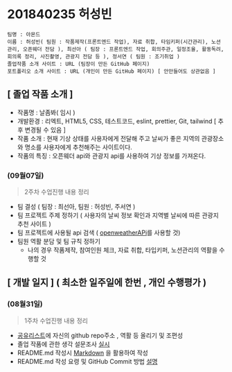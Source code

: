 # 201840235 허성빈
    팀명 : 아몬드   
    이름 : 허성빈( 팀원 : 작품제작(프론트엔드 작업), 자료 취합, 타임키퍼(시간관리), 노션관리, 오픈웨더 전담 ), 최선아 ( 팀장 : 프론트엔드 작업, 회의주관, 일정조율, 활동독려, 회의록 정리, 사진촬영, 관광지 전담 등 ), 정서연 ( 팀원 : 조기취업 )   
    졸업작품 소개 사이트 : URL (팀장이 만든 GitHub 페이지)
    포트폴리오 소개 사이트 : URL (개인이 만든 GitHub 페이지) [ 안만들어도 상관없음 ]

## [ 졸업 작품 소개 ]   
 - 작품명 : 날좀봐( 임시 )
 - 개발환경 : 리엑트, HTML5, CSS, 테스트코드, eslint, prettier, Git, tailwind [ 추후 변경될 수 있음 ]
 - 작품 소개 : 현재 기상 상태를 사용자에게 전달해 주고 날씨가 좋은 지역의 관광장소와 명소를 사용자에게 추천해주는 사이트이다.
 - 작품의 특징 : 오픈웨더 api와 관광지 api를 사용하여 기상 정보를 가져온다.

### (09월07일)
> 2주차 수업진행 내용 정리
- 팀 결성 ( 팀장 : 최선아, 팀원 : 허성빈, 주서연 )
- 팀 프로젝트 주제 정하기 ( 사용자의 날씨 정보 확인과 지역별 날씨에 따른 관광지 추천 사이트 )
- 팀 프로젝트에 사용될 api 검색 ( [openweatherAPi](https://openweathermap.org/api)를 사용할 것)
- 팀원 역활 분담 및 팀 규칙 정하기
    - 나의 경우 작품제작, 참여인원 체크, 자료 취합, 타입키퍼, 노션관리의 역활을 수행할 것


## [ 개발 일지 ] ( 최소한 일주일에 한번 , 개인 수행평가 )
### (08월31일)   
> 1주차 수업진행 내용 정리
- [공유리스트](https://bit.ly/3AupOKk)에 자신의 github repo주소 , 역활 등 올리기 및 조편성 
- 졸업 작품에 관한 생각 설문조사 [실시](https://docs.google.com/forms/d/e/1FAIpQLSfGDeNXpHiORS5-yfNuk5ZC9uGqSlD8vCRrlB9KgsstDqCtag/viewform)  
- README.md 작성시 [Markdown](https://gist.github.com/ihoneymon/652be052a0727ad59601) 을 활용하여 작성
- README.md 작성 요령 및 GitHub Commit 방법 [설명](https://sudo-minz.tistory.com/10)
